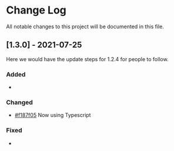 # Change Log
All notable changes to this project will be documented in this file.
  
## [1.3.0] - 2021-07-25
  
Here we would have the update steps for 1.2.4 for people to follow.
 
### Added
-
 
### Changed
  
- [#f187f05](https://github.com/Christianmo/Redux-Response-Middleware/commit/f187f0589a25999575d21473ba2f4da084f16f60)
Now using Typescript
 
### Fixed
-
 

